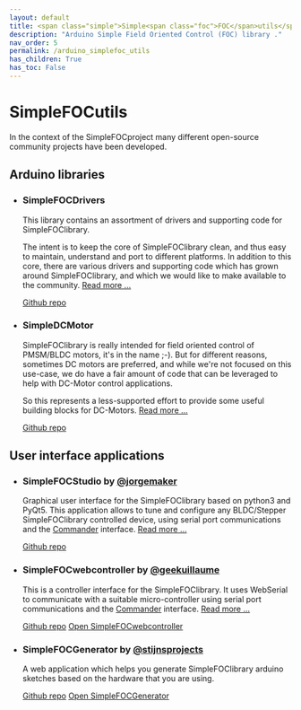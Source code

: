 ```yaml
---
layout: default
title: <span class="simple">Simple<span class="foc">FOC</span>utils</span>
description: "Arduino Simple Field Oriented Control (FOC) library ."
nav_order: 5
permalink: /arduino_simplefoc_utils
has_children: True
has_toc: False
---
```



# <span class="simple">Simple<span class="foc">FOC</span>utils</span>
In the context of the <span class="simple">Simple<span class="foc">FOC</span>project</span> many different open-source community projects have been developed. 


## Arduino libraries

- ### <span class="simple">Simple<span class="foc">FOC</span>Drivers</span> 

   This library contains an assortment of drivers and supporting code for <span class="simple">Simple<span class="foc">FOC</span>library</span>.


   The intent is to keep the core of <span class="simple">Simple<span class="foc">FOC</span>library</span> clean, and thus easy to maintain, understand and port to different platforms. In addition to this core, there are various drivers and supporting code which has grown around <span class="simple">Simple<span class="foc">FOC</span>library</span>, and which we would like to make available to the community. [Read more ...](drivers_library)

   <a href ="https://github.com/simplefoc/Arduino-FOC-drivers" class="btn"><i class="fa fa-github"></i> Github repo</a>   

- ### <span class="simple">Simple<span class="foc">DC</span>Motor</span>

   <span class="simple">Simple<span class="foc">FOC</span>library</span> is really intended for field oriented control of PMSM/BLDC motors, it's in the name ;-). But for different reasons, sometimes DC motors are preferred, and while we're not focused on this use-case, we do have a fair amount of code that can be leveraged to help with DC-Motor control applications.


   So this represents a less-supported effort to provide some useful building blocks for DC-Motors. [Read more ...](dc_motors_library)

   <a href ="https://github.com/simplefoc/Arduino-FOC-dcmotor" class="btn"><i class="fa fa-github"></i> Github repo</a>   


## User interface applications

- ### <span class="simple">Simple<span class="foc">FOC</span>Studio</span> by [@jorgemaker](https://github.com/JorgeMaker)

   Graphical user interface for the <span class="simple">Simple<span class="foc">FOC</span>library</span> based on python3 and PyQt5. This application allows to tune and configure any BLDC/Stepper  <span class="simple">Simple<span class="foc">FOC</span>library</span> controlled device, using serial port communications and the [Commander](commander_interface) interface. [Read more ... ](studio)

   <a href ="https://github.com/simplefoc/Arduino-FOC-dcmotor" class="btn"><i class="fa fa-github"></i> Github repo</a>   

- ###  <span class="simple">Simple<span class="foc">FOC</span>webcontroller</span> by [@geekuillaume](https://github.com/geekuillaume)

   This is a controller interface for the <span class="simple">Simple<span class="foc">FOC</span>library</span>. It uses WebSerial to communicate with a suitable micro-controller using serial port communications and the [Commander](commander_interface) interface. [Read more ... ](webcontroller)

   <a href ="https://github.com/geekuillaume/simplefoc-webcontroller" class="btn btn"><i class="fa fa-github"></i> Github repo</a> <a href ="https://webcontroller.simplefoc.com/" class="btn btn-primary"><i class="fa fa-github"></i> Open <span class="simple">Simple<span class="foc">FOC</span>webcontroller</span></a>   
- ###  <span class="simple">Simple<span class="foc">FOC</span>Generator</span> by [@stijnsprojects](https://github.com/stijnsprojects)

   A web application which helps you generate <span class="simple">Simple<span class="foc">FOC</span>library</span> arduino sketches based on the hardware that you are using.

   <a href ="https://github.com/stijnsprojects/simplefocgenerator" class="btn btn"><i class="fa fa-github"></i> Github repo</a> <a href ="https://stijnsprojects.github.io/simplefocgenerator/" class="btn btn-primary"><i class="fa fa-github"></i> Open <span class="simple">Simple<span class="foc">FOC</span>Generator</span></a>   

   
